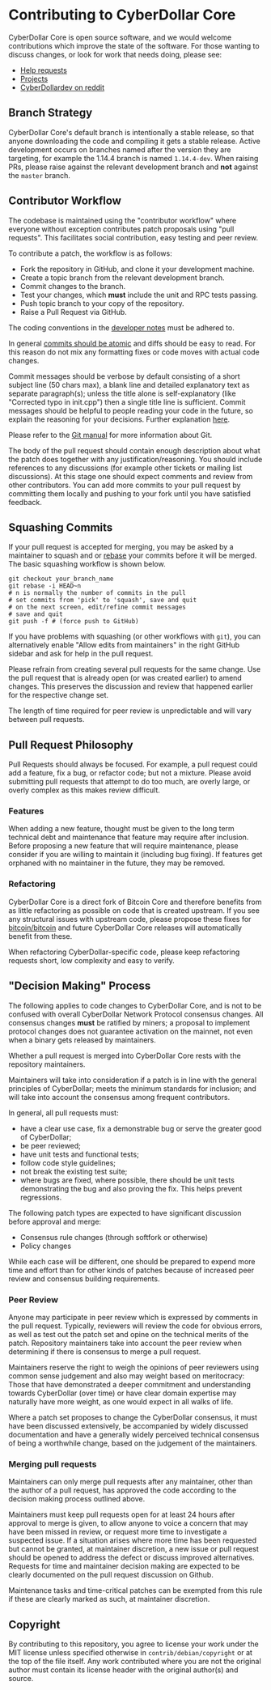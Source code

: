 # Contributing to CyberDollar Core

CyberDollar Core is open source software, and we would welcome contributions
which improve the state of the software. For those wanting to discuss changes,
or look for work that needs doing, please see:

* [Help requests](https://github.com/cyberdollar/cyberdollar/labels/help%20wanted)
* [Projects](https://github.com/cyberdollar/cyberdollar/projects)
* [CyberDollardev on reddit](https://www.reddit.com/r/cyberdollardev/)

## Branch Strategy

CyberDollar Core's default branch is intentionally a stable release, so that anyone
downloading the code and compiling it gets a stable release. Active development
occurs on branches named after the version they are targeting, for example the
1.14.4 branch is named `1.14.4-dev`. When raising PRs, please raise against the
relevant development branch and **not** against the `master` branch.

## Contributor Workflow

The codebase is maintained using the "contributor workflow" where everyone
without exception contributes patch proposals using "pull requests". This
facilitates social contribution, easy testing and peer review.

To contribute a patch, the workflow is as follows:

  - Fork the repository in GitHub, and clone it your development machine.
  - Create a topic branch from the relevant development branch.
  - Commit changes to the branch.
  - Test your changes, which **must** include the unit and RPC tests passing.
  - Push topic branch to your copy of the repository.
  - Raise a Pull Request via GitHub.

The coding conventions in the [developer notes](doc/developer-notes.md) must be
adhered to.

In general [commits should be atomic](https://en.wikipedia.org/wiki/Atomic_commit#Atomic_commit_convention)
and diffs should be easy to read. For this reason do not mix any formatting
fixes or code moves with actual code changes.

Commit messages should be verbose by default consisting of a short subject line
(50 chars max), a blank line and detailed explanatory text as separate
paragraph(s); unless the title alone is self-explanatory (like "Corrected typo
in init.cpp") then a single title line is sufficient. Commit messages should be
helpful to people reading your code in the future, so explain the reasoning for
your decisions. Further explanation [here](http://chris.beams.io/posts/git-commit/).

Please refer to the [Git manual](https://git-scm.com/doc) for more information
about Git.

The body of the pull request should contain enough description about what the
patch does together with any justification/reasoning. You should include
references to any discussions (for example other tickets or mailing list
discussions). At this stage one should expect comments and review from other
contributors. You can add more commits to your pull request by committing them
locally and pushing to your fork until you have satisfied feedback.


## Squashing Commits

If your pull request is accepted for merging, you may be asked by a maintainer
to squash and or [rebase](https://git-scm.com/docs/git-rebase) your commits
before it will be merged. The basic squashing workflow is shown below.

    git checkout your_branch_name
    git rebase -i HEAD~n
    # n is normally the number of commits in the pull
    # set commits from 'pick' to 'squash', save and quit
    # on the next screen, edit/refine commit messages
    # save and quit
    git push -f # (force push to GitHub)

If you have problems with squashing (or other workflows with `git`), you can
alternatively enable "Allow edits from maintainers" in the right GitHub
sidebar and ask for help in the pull request.

Please refrain from creating several pull requests for the same change.
Use the pull request that is already open (or was created earlier) to amend
changes. This preserves the discussion and review that happened earlier for
the respective change set.

The length of time required for peer review is unpredictable and will vary
between pull requests.


## Pull Request Philosophy

Pull Requests should always be focused. For example, a pull request could add a
feature, fix a bug, or refactor code; but not a mixture. Please avoid submitting
pull requests that attempt to do too much, are overly large, or overly complex
as this makes review difficult.


### Features

When adding a new feature, thought must be given to the long term technical debt
and maintenance that feature may require after inclusion. Before proposing a new
feature that will require maintenance, please consider if you are willing to
maintain it (including bug fixing). If features get orphaned with no maintainer
in the future, they may be removed.


### Refactoring

CyberDollar Core is a direct fork of Bitcoin Core and therefore benefits from as
little refactoring as possible on code that is created upstream. If you see any
structural issues with upstream code, please propose these fixes for
[bitcoin/bitcoin](https://github.com/bitcoin/bitcoin) and future CyberDollar Core
releases will automatically benefit from these.

When refactoring CyberDollar-specific code, please keep refactoring requests short,
low complexity and easy to verify.


## "Decision Making" Process

The following applies to code changes to CyberDollar Core, and is not to be
confused with overall CyberDollar Network Protocol consensus changes. All consensus
changes **must** be ratified by miners; a proposal to implement protocol changes
does not guarantee activation on the mainnet, not even when a binary gets
released by maintainers.

Whether a pull request is merged into CyberDollar Core rests with the repository
maintainers.

Maintainers will take into consideration if a patch is in line with the general
principles of CyberDollar; meets the minimum standards for inclusion; and will
take into account the consensus among frequent contributors.

In general, all pull requests must:

  - have a clear use case, fix a demonstrable bug or serve the greater good of
    CyberDollar;
  - be peer reviewed;
  - have unit tests and functional tests;
  - follow code style guidelines;
  - not break the existing test suite;
  - where bugs are fixed, where possible, there should be unit tests
    demonstrating the bug and also proving the fix. This helps prevent
    regressions.

The following patch types are expected to have significant discussion before
approval and merge:

- Consensus rule changes (through softfork or otherwise)
- Policy changes

While each case will be different, one should be prepared to expend more time
and effort than for other kinds of patches because of increased peer review
and consensus building requirements.


### Peer Review

Anyone may participate in peer review which is expressed by comments in the pull
request. Typically, reviewers will review the code for obvious errors, as well as
test out the patch set and opine on the technical merits of the patch.
Repository maintainers take into account the peer review when determining if
there is consensus to merge a pull request.

Maintainers reserve the right to weigh the opinions of peer reviewers
using common sense judgement and also may weight based on meritocracy: Those
that have demonstrated a deeper commitment and understanding towards CyberDollar
(over time) or have clear domain expertise may naturally have more weight, as
one would expect in all walks of life.

Where a patch set proposes to change the CyberDollar consensus, it must have been
discussed extensively, be accompanied by widely discussed documentation and have
a generally widely perceived technical consensus of being a worthwhile change,
based on the judgement of the maintainers.


### Merging pull requests

Maintainers can only merge pull requests after any maintainer, other than the
author of a pull request, has approved the code according to the decision
making process outlined above.

Maintainers must keep pull requests open for at least 24 hours after approval
to merge is given, to allow anyone to voice a concern that may have been missed
in review, or request more time to investigate a suspected issue. If a situation
arises where more time has been requested but cannot be granted, at maintainer
discretion, a new issue or pull request should be opened to address the defect
or discuss improved alternatives. Requests for time and maintainer decision
making are expected to be clearly documented on the pull request discussion on
Github.

Maintenance tasks and time-critical patches can be exempted from this rule if
these are clearly marked as such, at maintainer discretion.

## Copyright

By contributing to this repository, you agree to license your work under the 
MIT license unless specified otherwise in `contrib/debian/copyright` or at 
the top of the file itself. Any work contributed where you are not the original 
author must contain its license header with the original author(s) and source.
